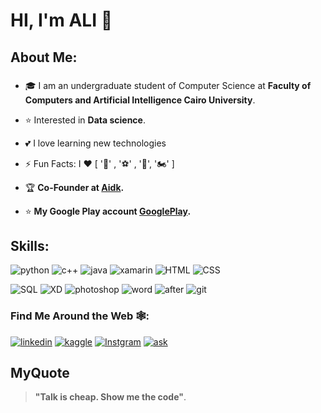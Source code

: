 # HI, I'm ALI 👋

## About Me:
###
* 🎓 I am an undergraduate student of Computer Science at **Faculty of Computers and Artificial Intelligence Cairo University**.

* ⭐️ Interested in __Data science__.

* 💕 I love learning new technologies

* ⚡ Fun Facts: I ❤️ [ '📖' , '⚽' , '🎥', '🏍️' ]

* 🏆 __Co-Founder at  [Aidk](https://github.com/aligad1999/Aidk).__

* ⭐️ __My Google Play account [GooglePlay](https://play.google.com/store/apps/developer?id=AM_TEAM).__


## Skills:
![python](https://img.icons8.com/color/48/000000/python.png)
![c++](https://img.icons8.com/color/48/000000/c-plus-plus-logo.png)
![java](https://img.icons8.com/ios-filled/50/000000/java-coffee-cup-logo--v1.png)
![xamarin](https://img.icons8.com/color/48/000000/xamarin.png)
![HTML](https://img.icons8.com/color/48/000000/html-5.png)
![CSS](https://img.icons8.com/color/48/000000/css3.png)

![SQL](https://img.icons8.com/ios-filled/50/000000/sql.png)
![XD](https://img.icons8.com/color/48/000000/adobe-xd.png)
![photoshop](https://img.icons8.com/fluent/48/000000/adobe-photoshop.png)
![word](https://img.icons8.com/color/48/000000/office-365.png)
![after](https://img.icons8.com/fluent/48/000000/adobe-after-effects.png)
![git](https://img.icons8.com/color/48/000000/git.png)


### Find Me Around the Web 🕸️:
[![linkedin](https://icon-icons.com/icons2/679/PNG/32/linkedin_icon-icons.com_60955.png)](https://www.linkedin.com/in/ali-gad-6070a41a1/)
[![kaggle](https://icon-icons.com/icons2/2389/PNG/32/kaggle_logo_icon_145140.png)](https://www.kaggle.com/aligad)
[![Instgram](https://icon-icons.com/icons2/679/PNG/32/instagram_icon-icons.com_60957.png)](https://www.instagram.com/ali_gad_1/?fbclid=IwAR2uwXoDo9eOsT2PW58Xbdm53gDvcyAfQbKg7bV_MGe3cwBVsq1BoCmrVTc)
[![ask](https://icon-icons.com/icons2/679/PNG/32/ask_icon-icons.com_60971.png)](https://ask.fm/aligad986227?fbclid=IwAR02gzTW5ggaAPUDSNWXFgDGOQutbw4O5UwGwYNInnpZ5gz0gcNnEtaa4CM) 

## MyQuote
> __"Talk is cheap. Show me the code"__.

